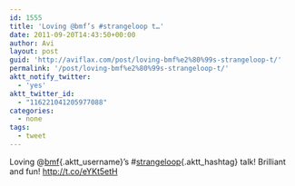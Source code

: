 ```yaml
---
id: 1555
title: 'Loving @bmf’s #strangeloop t…'
date: 2011-09-20T14:43:50+00:00
author: Avi
layout: post
guid: 'http://aviflax.com/post/loving-bmf%e2%80%99s-strangeloop-t/'
permalink: '/post/loving-bmf%e2%80%99s-strangeloop-t/'
aktt_notify_twitter:
  - 'yes'
aktt_twitter_id:
  - "116221041205977088"
categories:
  - none
tags:
  - tweet
---
```

Loving @[bmf](http://twitter.com/bmf){.aktt_username}’s #[strangeloop](http://search.twitter.com/search?q=%23strangeloop){.aktt_hashtag} talk! Brilliant and fun! <a href="http://t.co/eYKt5etH" rel="nofollow">http://t.co/eYKt5etH</a>